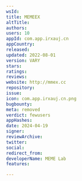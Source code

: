 ```yaml
---
wsId: 
title: MEMEEX
altTitle: 
authors: 
users: 10
appId: com.app.irxauj.cn
appCountry: 
released: 
updated: 2022-08-01
version: VARY
stars: 
ratings: 
reviews: 
website: http://mmex.cc
repository: 
issue: 
icon: com.app.irxauj.cn.png
bugbounty: 
meta: removed
verdict: fewusers
appHashes: 
date: 2024-04-19
signer: 
reviewArchive: 
twitter: 
social: 
redirect_from: 
developerName: MEME Lab
features: 

---
```


